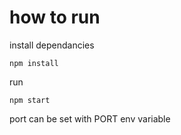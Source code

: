# how to run
install dependancies
```
npm install
```
run
```
npm start
```
port can be set with PORT env variable
